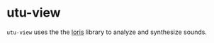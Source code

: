 # utu-view

`utu-view` uses the the [loris](http://www.cerlsoundgroup.org/Loris/) library to analyze and synthesize sounds. 


